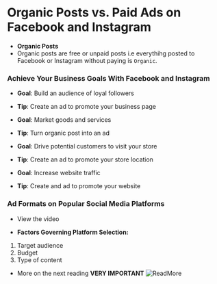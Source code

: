 # Organic Posts vs. Paid Ads on Facebook and Instagram

- **Organic Posts**
- Organic posts are free or unpaid posts i.e everythihg posted to Facebook or Instagram without paying is `Organic`.

### Achieve Your Business Goals With Facebook and Instagram

- **Goal**: Build an audience of loyal followers
- **Tip**: Create an ad to promote your business page

- **Goal**: Market goods and services
- **Tip**: Turn organic post into an ad

- **Goal**: Drive potential customers to visit your store
- **Tip**: Create an ad to promote your store location

- **Goal**: Increase website traffic
- **Tip**: Create and ad to promote your website

### Ad Formats on Popular Social Media Platforms

- View the video

- **Factors Governing Platform Selection:**

1. Target audience
2. Budget
3. Type of content

- More on the next reading **VERY IMPORTANT**
  ![ReadMore](https://www.coursera.org/learn/social-media-advertising-fundamentals/supplement/jV5Yu/overview-of-ad-formats-on-different-social-media-platforms)
